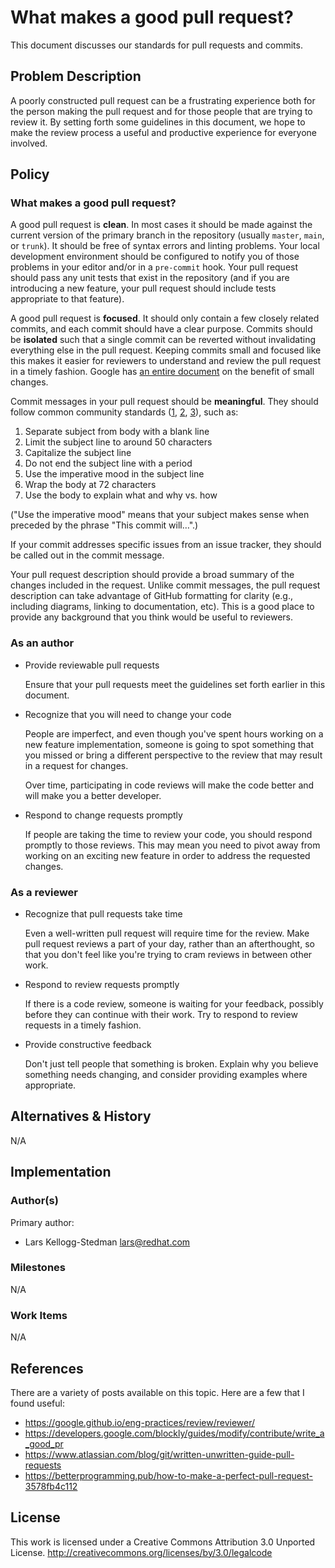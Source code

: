 # What makes a good pull request?

This document discusses our standards for pull requests and commits.

## Problem Description

A poorly constructed pull request can be a frustrating experience both
for the person making the pull request and for those people that are
trying to review it. By setting forth some guidelines in this
document, we hope to make the review process a useful and productive
experience for everyone involved.

## Policy

### What makes a good pull request?

A good pull request is **clean**. In most cases it should be made
against the current version of the primary branch in the repository
(usually `master`, `main`, or `trunk`). It should be free of syntax
errors and linting problems. Your local development environment should
be configured to notify you of those problems in your editor and/or in
a `pre-commit` hook. Your pull request should pass any unit tests that
exist in the repository (and if you are introducing a new feature,
your pull request should include tests appropriate to that feature).

A good pull request is **focused**. It should only contain a few
closely related commits, and each commit should have a clear purpose.
Commits should be **isolated** such that a single commit can be
reverted without invalidating everything else in the pull request.
Keeping commits small and focused like this makes it easier for
reviewers to understand and review the pull request in a timely
fashion. Google has [an entire document][small-cls] on the benefit of
small changes.

[small-cls]: https://google.github.io/eng-practices/review/developer/small-cls.html

Commit messages in your pull request should be **meaningful**.  They
should follow common community standards ([1][], [2][], [3][]),
such as:

[1]: https://www.theserverside.com/video/Follow-these-git-commit-message-guidelines
[2]: https://reflectoring.io/meaningful-commit-messages/
[3]: https://cbea.ms/git-commit/

1. Separate subject from body with a blank line
1. Limit the subject line to around 50 characters
1. Capitalize the subject line
1. Do not end the subject line with a period
1. Use the imperative mood in the subject line
1. Wrap the body at 72 characters
1. Use the body to explain what and why vs. how

("Use the imperative mood" means that your subject makes sense when
preceded by the phrase "This commit will…".)

If your commit addresses specific issues from an issue tracker, they
should be called out in the commit message.

Your pull request description should provide a broad summary of the
changes included in the request. Unlike commit messages, the pull
request description can take advantage of GitHub formatting for
clarity (e.g., including diagrams, linking to documentation, etc).
This is a good place to provide any background that you think would be
useful to reviewers.

### As an author

- Provide reviewable pull requests

  Ensure that your pull requests meet the guidelines set forth earlier
  in this document.

- Recognize that you will need to change your code

  People are imperfect, and even though you've spent hours working on
  a new feature implementation, someone is going to spot something
  that you missed or bring a different perspective to the review that
  may result in a request for changes.

  Over time, participating in code reviews will make the code better
  and will make you a better developer.

- Respond to change requests promptly

  If people are taking the time to review your code, you should
  respond promptly to those reviews. This may mean you need to pivot
  away from working on an exciting new feature in order to address the
  requested changes.

### As a reviewer

- Recognize that pull requests take time

  Even a well-written pull request will require time for the review.
  Make pull request reviews a part of your day, rather than an
  afterthought, so that you don't feel like you're trying to cram
  reviews in between other work.

- Respond to review requests promptly

  If there is a code review, someone is waiting for your feedback,
  possibly before they can continue with their work. Try to respond to
  review requests in a timely fashion.

- Provide constructive feedback

  Don't just tell people that something is broken. Explain why you
  believe something needs changing, and consider providing examples
  where appropriate.

## Alternatives & History

N/A

## Implementation

### Author(s)

Primary author:
  - Lars Kellogg-Stedman <lars@redhat.com>

### Milestones

N/A

### Work Items

N/A

## References

There are a variety of posts available on this topic. Here are a few
that I found useful:

- https://google.github.io/eng-practices/review/reviewer/
- https://developers.google.com/blockly/guides/modify/contribute/write_a_good_pr
- https://www.atlassian.com/blog/git/written-unwritten-guide-pull-requests
- https://betterprogramming.pub/how-to-make-a-perfect-pull-request-3578fb4c112

## License

This work is licensed under a Creative Commons Attribution 3.0
Unported License.
<http://creativecommons.org/licenses/by/3.0/legalcode>
